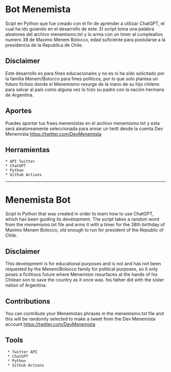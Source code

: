 # Bot Menemista

Scipt en Python que fue creado con el fin de aprender a utilizar ChatGPT, el cual ha ido guiando en el desarrollo de este.
El script toma una palabra aleatorea del archivo menemismo.txt y lo arma con un timer al cumpleaños numero 38 de Maximo Menem Bolocco, edad suficiente para postularse a la presidencia de la Republica de Chile.

## Disclaimer

Este desarrollo es para fines educacionales y no es ni ha sido solicitado por la familia Menem/Bolocco para fines politicos, por lo que solo plantea un futuro fictisio donde el Menemismo resurge de la mano de su hijo chileno para salvar al país como alguna vez lo hizo su padre con la nación hermana de Argentina.

## Aportes

Puedes aportar tus fraes menemistas en el archivo menemismo.txt y esta será aleatoreamente seleccionada para armar un twitt desde la cuenta Dev Menemista <https://twitter.com/DevMenemista>

## Herramientas

    * API Twitter
    * ChatGPT
    * Python
    * Github Actions

---
# Menemista Bot

Scipt in Python that was created in order to learn how to use ChatGPT, which has been guiding its development.
The script takes a random word from the menemismo.txt file and arms it with a timer for the 38th birthday of Maximo Menem Bolocco, old enough to run for president of the Republic of Chile.

## Disclaimer

This development is for educational purposes and is not and has not been requested by the Menem/Bolocco family for political purposes, so it only poses a fictitious future where Menemism resurfaces at the hands of his Chilean son to save the country as it once was. his father did with the sister nation of Argentina.

## Contributions

You can contribute your Menemistas phrases in the menemismo.txt file and this will be randomly selected to make a tweet from the Dev Menemista account <https://twitter.com/DevMenemista>

## Tools

     * Twitter API
     * ChatGPT
     * Python
     * Github Actions
